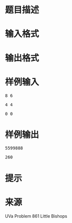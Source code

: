

# 题目描述



# 输入格式



# 输出格式



# 样例输入


<pre>8 6</pre>
<pre>4 4</pre>
<pre>0 0</pre>

# 样例输出


<pre>5599888</pre>
<pre>260</pre>

# 提示



# 来源


<p>
UVa Problem 861 Little Bishops
</p>
